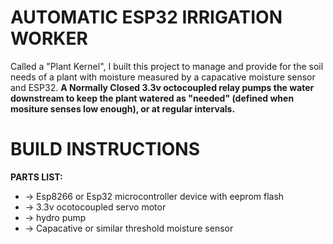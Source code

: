 # AUTOMATIC ESP32 IRRIGATION WORKER
Called a "Plant Kernel", I built this project to manage and provide for the soil needs of a plant with moisture measured by a  capacative moisture sensor and ESP32. <b> A Normally Closed 3.3v octocoupled relay pumps the water downstream to keep the plant watered as "needed" (defined when mositure senses low enough), or at regular intervals. </b>

 <h1> BUILD INSTRUCTIONS </h1> 

 <b> PARTS LIST:</b>
 <ul>
   <li>
     -> Esp8266 or Esp32 microcontroller device with eeprom flash
   </li>
  <li>
     -> 3.3v ocotocoupled servo motor
  </li>
  <li>
     -> hydro pump
  </li>
  <li>
     -> Capacative or similar threshold moisture sensor
   </li>


   
 </ul>
